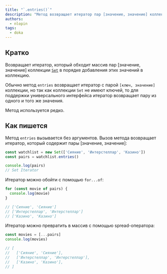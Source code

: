```yaml
---
title: "`.entries()`"
description: "Метод возвращает итератор пар [значение, значение] коллекции `Set`."
authors:
  - nlopin
tags:
  - doka
---
```


## Кратко

Возвращает итератор, который обходит массив пар [значение, значение] коллекции [`Set`](/js/set/) в порядке добавления этих значений в коллекцию.

Обычно метод `entries` возвращает итератор с парой `[ключ, значение]` коллекции, но так как коллекции `Set` не имеют ключей, то для поддержки универсального интерфейса итератор возвращает пару из одного и того же значения.

Метод используется редко.

## Как пишется

Метод `entries` вызывается без аргументов. Вызов метода возвращает итератор, который содержит пары [значение, значение]:

```js
const watchlist = new Set(['Сияние', 'Интерстеллар', 'Казино'])
const pairs = watchlist.entries()

console.log(pairs)
// Set Iterator
```

Итератор можно обойти с помощью `for...of`:

```js
for (const movie of pairs) {
  console.log(movie)
}

// ['Сияние', 'Сияние']
// ['Интерстеллар', 'Интерстеллар']
// ['Казино', 'Казино']
```

Итератор можно превратить в массив с помощью spread-оператора:

```js
const movies = [...pairs]
console.log(movies)

// [
//   ['Сияние', 'Сияние'],
//   ['Интерстеллар', 'Интерстеллар'],
//   ['Казино', 'Казино'],
// ]
```
